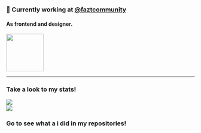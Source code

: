 <div>
  <h3>🔭 Currently working at <a href=https://github.com/faztcommunity">@faztcommunity</a></h3>
  <h4>As frontend and designer.</h4>
  <a href="https://discord.com/invite/37PHuNw" title="Fazt Community">
    <img height="100px" src="https://res.cloudinary.com/design-code-mx/image/upload/v1596616586/ReadMeFaztCommunity/faztcommunity_xbhnox.svg" >
  </a>
</div>
<hr>
    
<div>
  <h3>Take a look to my stats!</h3>
  <a>
    <img src="https://github-readme-stats.vercel.app/api?username=stylessh&count_private=true&show_icons=true&hide_title=true"/>    
  </a>
  <br>
  <a>
    <img src="https://github-readme-stats.vercel.app/api/top-langs/?username=stylessh&layout=compact"/>
  </a>
  <h3>Go to see what a i did in my repositories!</h3>
</div>

